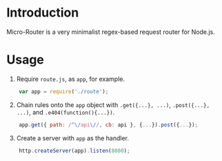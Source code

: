 Introduction
============
Micro-Router is a very minimalist regex-based request router for Node.js.

Usage
=====
1. Require `route.js`, as `app`, for example.
		
```javascript	
	var app = require('./route');
```

2. Chain rules onto the `app` object with `.get({...}, ...)`, `.post({...}, ...)`, and `.e404(function(){...})`.
		
```javascript	
	app.get({ path: /^\/api\//, cb: api }, {...}).post({...});
```

3. Create a server with `app` as the handler.

```javascript	
	http.createServer(app).listen(8080);
```